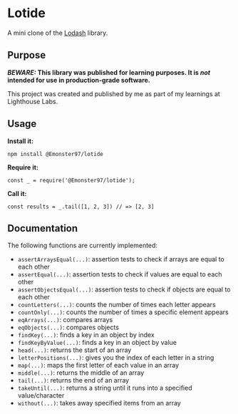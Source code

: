 # Lotide

A mini clone of the [Lodash](https://lodash.com) library.

## Purpose

**_BEWARE:_ This library was published for learning purposes. It is _not_ intended for use in production-grade software.**

This project was created and published by me as part of my learnings at Lighthouse Labs. 

## Usage

**Install it:**

`npm install @Emonster97/lotide`

**Require it:**

`const _ = require('@Emonster97/lotide');`

**Call it:**

`const results = _.tail([1, 2, 3]) // => [2, 3]`

## Documentation

The following functions are currently implemented:

* `assertArraysEqual(...)`: assertion tests to check if arrays are equal to each other
* `assertEqual(...)`: assertion tests to check if values are equal to each other
* `assertObjectsEqual(...)`: assertion tests to check if objects are equal to each other
* `countLetters(...)`: counts the number of times each letter appears
* `countOnly(...)`: counts the number of times a specific element appears
* `eqArrays(...)`: compares arrays
* `eqObjects(...)`: compares objects
* `findKey(...)`: finds a key in an object by index
* `findKeyByValue(...)`: finds a key in an object by value
* `head(...)`: returns the start of an array
* `letterPositions(...)`: gives you the index of each letter in a string
* `map(...)`: maps the first letter of each value in an array
* `middle(...)`: returns the middle of an array
* `tail(...)`: returns the end of an array
* `takeUntil(...)`: returns a string until it runs into a specified value/character
* `without(...)`: takes away specified items from an array